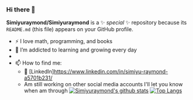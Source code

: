 ### Hi there 👋

**Simiyuraymond/Simiyuraymond** is a ✨ _special_ ✨ repository because its `README.md` (this file) appears on your GitHub profile.

- :zap: I love math, programming, and books
- 🌱 I’m addicted to learning and growing every day
- 
- 📫 How to find me: 
  - :office: [LinkedIn]https://www.linkedin.com/in/simiyu-raymond-a5701b231/
  - Am still working on other social media accounts I'll let you know when am through
 [![Simiyuraymond's github stats](https://github-readme-stats.vercel.app/api?username=Simiyuraymond&count_private=true&show_icons=true&theme=radical&hide_rank=false)](https://github.com/Simiyuraymond/github-readme-stats)
 [![Top Langs](https://github-readme-stats.vercel.app/api/top-langs/?username=Simiyuraymond)](https://github.com/Simiyuraymond/github-readme-stats)
 
 
